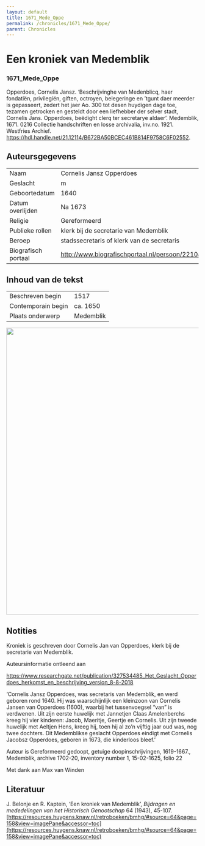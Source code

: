 ```yaml
---
layout: default
title: 1671_Mede_Oppe
permalink: /chronicles/1671_Mede_Oppe/
parent: Chronicles
--- 
```



# Een kroniek van Medemblik 

### 1671_Mede_Oppe 

Opperdoes, Cornelis Jansz. ‘Beschrijvinghe van Medenblicq, haer fondatiën, privilegiën, giften, octroyen, belegeringe en ’tgunt daer meerder is gepasseert, zedert het jaer Ao. 300 tot desen huydigen dage toe, tezamen getrocken en gesteldt door een liefhebber der selver stadt, Cornelis Jans. Opperdoes, beëdight clerq ter secretarye aldaer’. Medemblik, 1671. 0216 Collectie handschriften en losse archivalia, inv.no. 1921. Westfries Archief. https://hdl.handle.net/21.12114/B672BA50BCEC461B814F9758C6F02552.


## Auteursgegevens 

| | | 
| --------------- | --------------- | 
| Naam | Cornelis Jansz Opperdoes | 
| Geslacht | m | 
| Geboortedatum | 1640 | 
| Datum overlijden | Na 1673 | 
| Religie | Gereformeerd | 
| Publieke rollen | klerk bij de secretarie van Medemblik | 
| Beroep | stadssecretaris of klerk van de secretaris | 
| Biografisch portaal | http://www.biografischportaal.nl/persoon/22104862 | 

## Inhoud van de tekst 

| | | 
| --------------- | --------------- | 
| Beschreven begin | 1517 | 
| Contemporain begin | ca. 1650 | 
| Plaats onderwerp | Medemblik | 

[<img src="..\..\barplots_chronicles\1671_Mede_Oppe.jpg" width="750"/>](..\..\barplots_chronicles\1671_Mede_Oppe.jpg) 

## Notities 

Kroniek is geschreven door Cornelis Jan van Opperdoes, klerk bij de secretarie
van Medemblik.

Auteursinformatie ontleend aan

<https://www.researchgate.net/publication/327534485_Het_Geslacht_Opperdoes_herkomst_en_beschrijving_version_8-8-2018>

‘Cornelis Jansz Opperdoes, was secretaris van
Medemblik, en werd geboren rond 1640. Hij was waarschijnlijk een kleinzoon van
Cornelis Jansen van Opperdoes (1600), waarbij het tussenvoegsel “van” is
verdwenen. Uit zijn eerste huwelijk met Jannetjen Claas Amelenberchs kreeg hij
vier kinderen: Jacob, Maeritje, Geertje en Cornelis. Uit zijn tweede huwelijk
met Aeltjen Hens, kreeg hij, toen hij al zo’n vijftig jaar oud was, nog twee
dochters. Dit Medemblikse geslacht Opperdoes eindigt met Cornelis Jacobsz
Opperdoes, geboren in 1673, die kinderloos bleef.’

Auteur is Gereformeerd gedoopt, getuige doopinschrijvingen, 1619-1667.,
Medemblik, archive 1702-20, inventory number 1, 15-02-1625, folio 22

Met dank aan Max van Winden

## Literatuur 

J. Belonje en R. Kaptein, ‘Een kroniek van Medemblik’, _Bijdragen en
mededelingen van het Historisch Genootschap_ 64 (1943), 45-107.
[https://resources.huygens.knaw.nl/retroboeken/bmhg/#source=64&page=158&view=imagePane&accessor=toc](https://resources.huygens.knaw.nl/retroboeken/bmhg/#source=64&page=158&view=imagePane&accessor=toc)


